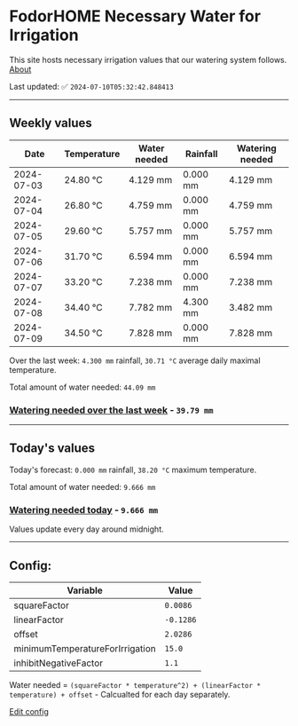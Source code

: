 # FodorHOME Necessary Water for Irrigation

This site hosts necessary irrigation values that our watering system follows. [About](https://github.com/redyau/irrigation)

Last updated: ✅ `2024-07-10T05:32:42.848413`

---

## Weekly values

| Date | Temperature | Water needed | Rainfall | Watering needed |
|-----|-----|-----|-----|-----|
| 2024-07-03 | 24.80 °C | 4.129 mm | 0.000 mm | 4.129 mm |
| 2024-07-04 | 26.80 °C | 4.759 mm | 0.000 mm | 4.759 mm |
| 2024-07-05 | 29.60 °C | 5.757 mm | 0.000 mm | 5.757 mm |
| 2024-07-06 | 31.70 °C | 6.594 mm | 0.000 mm | 6.594 mm |
| 2024-07-07 | 33.20 °C | 7.238 mm | 0.000 mm | 7.238 mm |
| 2024-07-08 | 34.40 °C | 7.782 mm | 4.300 mm | 3.482 mm |
| 2024-07-09 | 34.50 °C | 7.828 mm | 0.000 mm | 7.828 mm |


Over the last week: `4.300 mm` rainfall, `30.71 °C` average daily maximal temperature.

Total amount of water needed: `44.09 mm`

### [Watering needed over the last week](lastweek.txt) - `39.79 mm`

---

## Today's values

Today's forecast: `0.000 mm` rainfall, `38.20 °C` maximum temperature.

Total amount of water needed: `9.666 mm`

### [Watering needed today](today.txt) - `9.666 mm`

Values update every day around midnight.

---

## Config:

| Variable | Value |
|-----|-----|
| squareFactor | `0.0086` |
| linearFactor | `-0.1286` |
| offset | `2.0286` |
| minimumTemperatureForIrrigation | `15.0` |
| inhibitNegativeFactor | `1.1` |

Water needed = `(squareFactor * temperature^2) + (linearFactor * temperature) + offset` - Calcualted for each day separately.

[Edit config](https://github.com/RedyAu/irrigation/edit/main/config.json)
